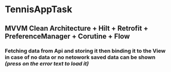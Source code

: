 # TennisAppTask
## MVVM Clean Architecture + Hilt + Retrofit + PreferenceManager + Corutine + Flow
### Fetching data from Api and storing it then binding it to the View in case of no data or no netowork saved data can be shown *(press on the error text to load it)*
